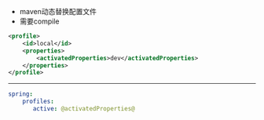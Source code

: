 - maven动态替换配置文件
- 需要compile
```xml
<profile>
    <id>local</id>
    <properties>
        <activatedProperties>dev</activatedProperties>
    </properties>
</profile>
```
--- 
```yml
spring:
    profiles:
       active: @activatedProperties@
```